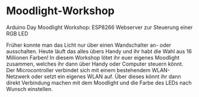 # Moodlight-Workshop
Arduino Day Moodlight Workshop: ESP8266 Webserver zur Steuerung einer RGB LED

Früher konnte man das Licht nur über einen Wandschalter an- oder ausschalten. Heute läuft das alles übers Handy und ihr habt die Wahl aus 16 Millionen Farben!
In diesem Workshop lötet ihr euer eigenes Moodlight zusammen, welches ihr dann über Handy oder Computer steuern könnt. Der Microcontroller verbindet sich mit einem bestehendem WLAN-Netzwerk oder setzt ein eigenes WLAN auf. Über dieses könnt ihr dann direkt Verbindung machen mit dem Moodlight und die Farbe des LEDs nach Wunsch einstellen.
